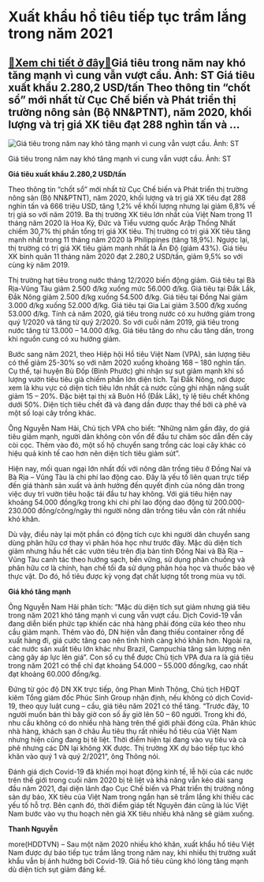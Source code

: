 Xuất khẩu hồ tiêu tiếp tục trầm lắng trong năm 2021
===================================================

[:gift:Xem chi tiết ở đây:gift:](https://hddtvn.com/xuat-khau-ho-tieu-tiep-tuc-tram-lang-trong-nam-2021/)Giá tiêu trong năm nay khó tăng mạnh vì cung vẫn vượt cầu. Ảnh: ST Giá tiêu xuất khẩu 2.280,2 USD/tấn Theo thông tin “chốt sổ” mới nhất từ Cục Chế biến và Phát triển thị trường nông sản (Bộ NN&PTNT), năm 2020, khối lượng và trị giá XK tiêu đạt 288 nghìn tấn và …
----------------------------------------------------------------------------------------------------------------------------------------------------------------------------------------------------------------------------------------------------------------------





![Giá tiêu trong năm nay khó tăng mạnh vì cung vẫn vượt cầu. 	Ảnh: ST](https://hddtvn.com/wp-content/uploads/2021/01/4437_16-hotieugialai_uyva.jpg "Giá tiêu trong năm nay khó tăng mạnh vì cung vẫn vượt cầu. 	Ảnh: ST")


Giá tiêu trong năm nay khó tăng mạnh vì cung vẫn vượt cầu. Ảnh: ST



**Giá tiêu xuất khẩu 2.280,2 USD/tấn**


Theo thông tin “chốt sổ” mới nhất từ Cục Chế biến và Phát triển thị trường nông sản (Bộ NN&PTNT), năm 2020, khối lượng và trị giá XK tiêu đạt 288 nghìn tấn và 666 triệu USD, tăng 1,2% về khối lượng nhưng lại giảm 6,8% về trị giá so với năm 2019. Ba thị trường XK tiêu lớn nhất của Việt Nam trong 11 tháng năm 2020 là Hoa Kỳ, Đức và Tiểu vương quốc Arập Thống Nhất chiếm 30,7% thị phần tổng trị giá XK tiêu. Thị trường có trị giá XK tiêu tăng mạnh nhất trong 11 tháng năm 2020 là Philippines (tăng 18,9%). Ngược lại, thị trường có trị giá XK tiêu giảm mạnh nhất là Ấn Độ (giảm 43%). Giá tiêu XK bình quân 11 tháng năm 2020 đạt 2.280,2 USD/tấn, giảm 9,5% so với cùng kỳ năm 2019.





Thị trường hạt tiêu trong nước tháng 12/2020 biến động giảm. Giá tiêu tại Bà Rịa-Vũng Tàu giảm 2.500 đ/kg xuống mức 56.000 đ/kg. Giá tiêu tại Đắk Lắk, Đắk Nông giảm 2.500 đ/kg xuống 54.500 đ/kg. Giá tiêu tại Đồng Nai giảm 3.000 đ/kg xuống 52.000 đ/kg. Giá tiêu tại Gia Lai giảm 3.500 đ/kg xuống 53.000 đ/kg. Tính cả năm 2020, giá tiêu trong nước có xu hướng giảm trong quý 1/2020 và tăng từ quý 2/2020. So với cuối năm 2019, giá tiêu trong nước tăng từ 13.000 – 14.000 đ/kg. Giá tiêu tăng do nhu cầu tăng dần, trong khi nguồn cung có xu hướng giảm.



Bước sang năm 2021, theo Hiệp hội Hồ tiêu Việt Nam (VPA), sản lượng tiêu có thể giảm 25-30% so với năm 2020 xuống khoảng 168 – 180 nghìn tấn. Cụ thể, tại huyện Bù Đốp (Bình Phước) ghi nhận sự sụt giảm mạnh khi số lượng vườn tiêu tiêu già chiếm phần lớn diện tích. Tại Đắk Nông, nơi được xem là khu vực có diện tích tiêu lớn nhất cả nước cũng ghi nhận năng suất giảm 15 – 20%. Đặc biệt tại thị xã Buôn Hồ (Đắk Lắk), tỷ lệ tiêu chết không dưới 50%. Diện tích tiêu chết đã và đang dần được thay thế bởi cà phê và một số loại cây trồng khác.


Ông Nguyễn Nam Hải, Chủ tịch VPA cho biết: “Những năm gần đây, do giá tiêu giảm mạnh, người dân không còn vốn để đầu tư chăm sóc dẫn đến cây còi cọc. Thêm vào đó, một số hộ chuyển sang trồng các loại cây khác có hiệu quả kinh tế cao hơn nên diện tích tiêu giảm sút”.


Hiện nay, mối quan ngại lớn nhất đối với nông dân trồng tiêu ở Đồng Nai và Bà Rịa – Vũng Tàu là chi phí lao động cao. Đây là yếu tố liên quan trực tiếp đến giá thành sản xuất và ảnh hưởng đến quyết định của nông dân trong việc duy trì vườn tiêu hoặc tái đầu tư hay không. Với giá tiêu hiện nay khoảng 54.000 đồng/kg trong khi chi phí lao động dao động từ 200.000-230.000 đồng/công/ngày thì người nông dân trồng tiêu vẫn còn rất nhiều khó khăn.


Dù vậy, điều này lại một phần có động tích cực khi người dân chuyển sang dùng phân hữu cơ thay vì phân hóa học như trước đây. Mặc dù diện tích giảm nhưng hầu hết các vườn tiêu trên địa bàn tỉnh Đồng Nai và Bà Rịa – Vũng Tàu canh tác theo hướng sạch, bền vững, sử dụng phân chuồng và phân hữu cơ là chính, hạn chế tối đa sử dụng phân hóa học và thuốc bảo vệ thực vật. Do đó, hồ tiêu được kỳ vọng đạt chất lượng tốt trong mùa vụ tới.


**Giá khó tăng mạnh**


Ông Nguyễn Nam Hải phân tích: “Mặc dù diện tích sụt giảm nhưng giá tiêu trong năm 2021 khó tăng mạnh vì cung vẫn vượt cầu. Dịch Covid-19 vẫn đang diễn biến phức tạp khiến các nhà hàng phải đóng cửa kéo theo nhu cầu giảm mạnh. Thêm vào đó, DN hiện vẫn đang thiếu container rỗng để xuất hàng đi, giá cước tăng cao nên tình hình càng khó khăn hơn. Ngoài ra, các nước sản xuất tiêu lớn khác như Brazil, Campuchia tăng sản lượng nên càng gây áp lực lên giá”. Con số cụ thể được Chủ tịch VPA đưa ra là giá tiêu trong năm 2021 có thể chỉ đạt khoảng 54.000 – 55.000 đồng/kg, cao nhất đạt khoảng 60.000 đồng/kg.


Đứng từ góc độ DN XK trực tiếp, ông Phan Minh Thông, Chủ tịch HĐQT kiêm Tổng giám đốc Phúc Sinh Group nhận định, nếu không có dịch Covid-19, theo quy luật cung – cầu, giá tiêu năm 2021 có thể tăng. “Trước đây, 10 người muốn bán thì bây giờ con số ấy giờ lên 50 – 60 người. Trong khi đó, nhu cầu không có do nhiều nhà hàng trên thế giới phải đóng cửa. Phân khúc nhà hàng, khách sạn ở châu Âu tiêu thụ rất nhiều hồ tiêu của Việt Nam nhưng hiện cũng đang bị tê liệt. Thời điểm hiện tại đang vào vụ tiêu và cà phê nhưng các DN lại không XK được. Thị trường XK dự báo tiếp tục khó khăn vào quý 1 và quý 2/2021”, ông Thông nói.


Đánh giá dịch Covid-19 đã khiến mọi hoạt động kinh tế, lễ hội của các nước trên thế giới trong cuối năm 2020 bị tê liệt và khả năng vẫn kéo dài sang đầu năm 2021, đại diện lãnh đạo Cục Chế biến và Phát triển thị trường nông sản dự báo, XK tiêu của Việt Nam trong ngắn hạn sẽ trầm lắng khi thiếu các yếu tố hỗ trợ. Bên cạnh đó, thời điểm giáp tết Nguyên đán cũng là lúc Việt Nam bước vào vụ thu hoạch nên giá XK tiêu nhiều khả năng sẽ giảm xuống.




**Thanh Nguyễn**



more(HDDTVN) – Sau một năm 2020 nhiều khó khăn, xuất khẩu hồ tiêu Việt Nam được dự báo tiếp tục trầm lắng trong năm nay, khi nhiều thị trường xuất khẩu vẫn bị ảnh hưởng bởi Covid-19. Giá hồ tiêu cũng khó lòng tăng mạnh dù diện tích sụt giảm đáng kể.

